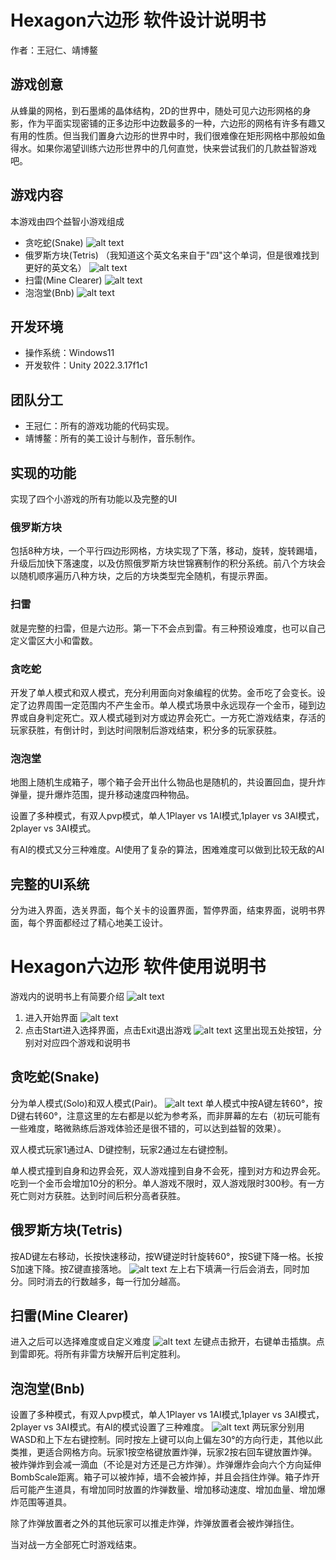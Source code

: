 # Hexagon六边形 软件设计说明书
作者：王冠仁、靖博鳌
## 游戏创意
从蜂巢的网格，到石墨烯的晶体结构，2D的世界中，随处可见六边形网格的身影，作为平面实现密铺的正多边形中边数最多的一种，六边形的网格有许多有趣又有用的性质。但当我们置身六边形的世界中时，我们很难像在矩形网格中那般如鱼得水。如果你渴望训练六边形世界中的几何直觉，快来尝试我们的几款益智游戏吧。
## 游戏内容
本游戏由四个益智小游戏组成
- 贪吃蛇(Snake)
![alt text](image.png)
- 俄罗斯方块(Tetris)  （我知道这个英文名来自于"四"这个单词，但是很难找到更好的英文名）
![alt text](image-1.png)
- 扫雷(Mine Clearer)
![alt text](image-2.png)
- 泡泡堂(Bnb)
![alt text](image-3.png)
## 开发环境
- 操作系统：Windows11
- 开发软件：Unity 2022.3.17f1c1
## 团队分工
- 王冠仁：所有的游戏功能的代码实现。
- 靖博鳌：所有的美工设计与制作，音乐制作。
## 实现的功能
实现了四个小游戏的所有功能以及完整的UI

### 俄罗斯方块
包括8种方块，一个平行四边形网格，方块实现了下落，移动，旋转，旋转踢墙，升级后加快下落速度，以及仿照俄罗斯方块世锦赛制作的积分系统。前八个方块会以随机顺序遍历八种方块，之后的方块类型完全随机，有提示界面。

### 扫雷
就是完整的扫雷，但是六边形。第一下不会点到雷。有三种预设难度，也可以自己定义雷区大小和雷数。
### 贪吃蛇 
开发了单人模式和双人模式，充分利用面向对象编程的优势。金币吃了会变长。设定了边界周围一定范围内不产生金币。单人模式场景中永远现存一个金币，碰到边界或自身判定死亡。双人模式碰到对方或边界会死亡。一方死亡游戏结束，存活的玩家获胜，有倒计时，到达时间限制后游戏结束，积分多的玩家获胜。
### 泡泡堂
地图上随机生成箱子，哪个箱子会开出什么物品也是随机的，共设置回血，提升炸弹量，提升爆炸范围，提升移动速度四种物品。

设置了多种模式，有双人pvp模式，单人1Player vs 1AI模式,1player vs 3AI模式，2player vs 3AI模式。

有AI的模式又分三种难度。AI使用了复杂的算法，困难难度可以做到比较无敌的AI
## 完整的UI系统
分为进入界面，选关界面，每个关卡的设置界面，暂停界面，结束界面，说明书界面，每个界面都经过了精心地美工设计。

# Hexagon六边形 软件使用说明书
游戏内的说明书上有简要介绍
![alt text](image-10.png)
1. 进入开始界面
![alt text](image-4.png)
2. 点击Start进入选择界面，点击Exit退出游戏
   ![alt text](image-5.png)
   这里出现五处按钮，分别对对应四个游戏和说明书
## 贪吃蛇(Snake)
分为单人模式(Solo)和双人模式(Pair)。
![alt text](image-6.png)
单人模式中按A键左转60°，按D键右转60°，注意这里的左右都是以蛇为参考系，而非屏幕的左右（初玩可能有一些难度，略微熟练后游戏体验还是很不错的，可以达到益智的效果）。

双人模式玩家1通过A、D键控制，玩家2通过左右键控制。

单人模式撞到自身和边界会死，双人游戏撞到自身不会死，撞到对方和边界会死。吃到一个金币会增加10分的积分。单人游戏不限时，双人游戏限时300秒。有一方死亡则对方获胜。达到时间后积分高者获胜。
## 俄罗斯方块(Tetris)
按AD键左右移动，长按快速移动，按W键逆时针旋转60°，按S键下降一格。长按S加速下降。按Z键直接落地。
![alt text](image-7.png)
左上右下填满一行后会消去，同时加分。同时消去的行数越多，每一行加分越高。

## 扫雷(Mine Clearer)
进入之后可以选择难度或自定义难度
![alt text](image-8.png)
左键点击掀开，右键单击插旗。点到雷即死。将所有非雷方块解开后判定胜利。
## 泡泡堂(Bnb)
设置了多种模式，有双人pvp模式，单人1Player vs 1AI模式,1player vs 3AI模式，2player vs 3AI模式。有AI的模式设置了三种难度。
![alt text](image-9.png)
两玩家分别用WASD和上下左右键控制。同时按左上键可以向上偏左30°的方向行走，其他以此类推，更适合网格方向。玩家1按空格键放置炸弹，玩家2按右回车键放置炸弹。被炸弹炸到会减一滴血（不论是对方还是己方炸弹）。炸弹爆炸会向六个方向延伸BombScale距离。箱子可以被炸掉，墙不会被炸掉，并且会挡住炸弹。箱子炸开后可能产生道具，有增加同时放置的炸弹数量、增加移动速度、增加血量、增加爆炸范围等道具。

除了炸弹放置者之外的其他玩家可以推走炸弹，炸弹放置者会被炸弹挡住。

当对战一方全部死亡时游戏结束。
